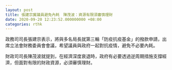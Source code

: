 ```yaml
---
layout: post
title: 張建宗冀議員避免內耗　陳茂波：資源有限須審慎理財
date: 2020-09-20 12:23:52.000000000 +08:00
categories: rthk
---
```


政務司司長張建宗表示，將與多名局長就第三輪「防疫抗疫基金」的撥款申請，出席立法會財務委員會會議，希望議員與政府一起對抗疫情，避免不必要內耗。

財政司司長陳茂波就提到，在經濟深度衰退時，政府有必要透過逆周期措施支撐經濟，但面對有限的財政資源，必須審慎理財。
